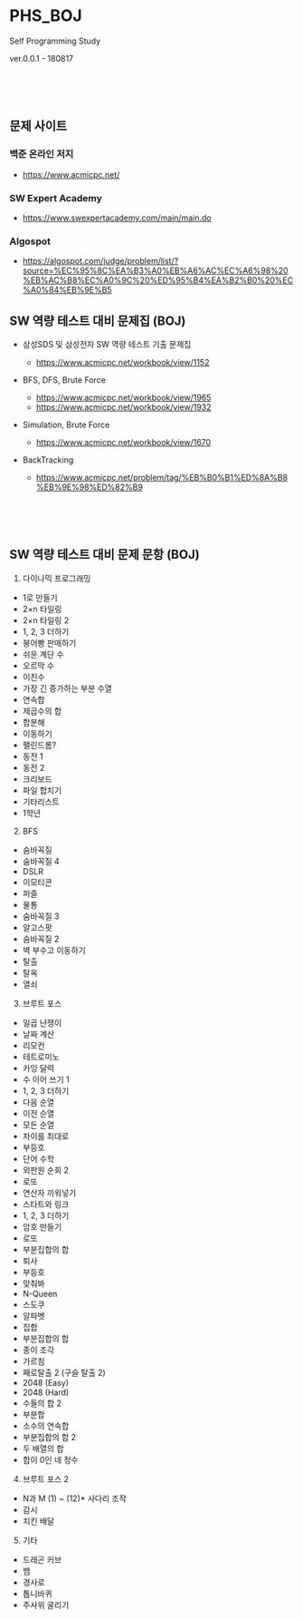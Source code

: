 # PHS_BOJ

Self Programming Study

ver.0.0.1 - 180817

<br>
<br>
<br>

## 문제 사이트

### 백준 온라인 저지
* https://www.acmicpc.net/


### SW Expert Academy
* https://www.swexpertacademy.com/main/main.do 


### Algospot
* https://algospot.com/judge/problem/list/?source=%EC%95%8C%EA%B3%A0%EB%A6%AC%EC%A6%98%20%EB%AC%B8%EC%A0%9C%20%ED%95%B4%EA%B2%B0%20%EC%A0%84%EB%9E%B5


## SW 역량 테스트 대비 문제집 (BOJ)

* 삼성SDS 및 삼성전자 SW 역량 테스트 기출 문제집
  * https://www.acmicpc.net/workbook/view/1152


* BFS, DFS, Brute Force
  * https://www.acmicpc.net/workbook/view/1965
  * https://www.acmicpc.net/workbook/view/1932


* Simulation, Brute Force
  * https://www.acmicpc.net/workbook/view/1670


* BackTracking
  * https://www.acmicpc.net/problem/tag/%EB%B0%B1%ED%8A%B8%EB%9E%98%ED%82%B9

<br>
<br>
<br>

## SW 역량 테스트 대비 문제 문항 (BOJ)

1. 다이나믹 프로그래밍 
  * 1로 만들기
  * 2×n 타일링
  * 2×n 타일링 2
  * 1, 2, 3 더하기
  *  붕어빵 판매하기
  * 쉬운 계단 수
  *  오르막 수
  *  이친수
  *  가장 긴 증가하는 부분 수열
  *  연속합
  *  제곱수의 합
  *  합분해
  *  이동하기
  *  팰린드롬?
  *  동전 1
  *  동전 2
  *  크리보드
  *  파일 합치기
  *  기타리스트
  *  1학년

2. BFS 
  *  숨바꼭질
  *  숨바꼭질 4
  *  DSLR
  *  이모티콘
  *  퍼즐
  *  물통
  *  숨바꼭질 3
  *  알고스팟
  *  숨바꼭질 2
  *  벽 부수고 이동하기
  *  탈출
  *  탈옥
  *  열쇠

3. 브루트 포스 
  * 일곱 난쟁이
  * 날짜 계산
  *  리모컨
  *  테트로미노
  *  카잉 달력
  *  수 이어 쓰기 1
  *  1, 2, 3 더하기
  *  다음 순열
  *  이전 순열
  * 모든 순열
  *  차이를 최대로
  *  부등호
  *  단어 수학
  *  외판원 순회 2
  *  로또
  * 연산자 끼워넣기
  *  스타트와 링크
  *  1, 2, 3 더하기
  *  암호 만들기
  * 로또
  *  부분집합의 합
  *  퇴사
  * 부등호
  *  맞춰봐
  * N-Queen
  * 스도쿠
  * 알파벳
  * 집합
  * 부분집합의 합
  * 종이 조각
  * 가르침
  * 째로탈출 2 (구슬 탈출 2)
  * 2048 (Easy)
  * 2048 (Hard)
  * 수들의 합 2
  * 부분합
  * 소수의 연속합
  * 부분집합의 합 2
  * 두 배열의 합
  * 합이 0인 네 정수

4. 브루트 포스 2 
  * N과 M (1) ~ (12)*  사다리 조작
  * 감시
  * 치킨 배달

5. 기타 
  * 드래곤 커브
  * 뱀
  * 경사로
  * 톱니바퀴
  * 주사위 굴리기
